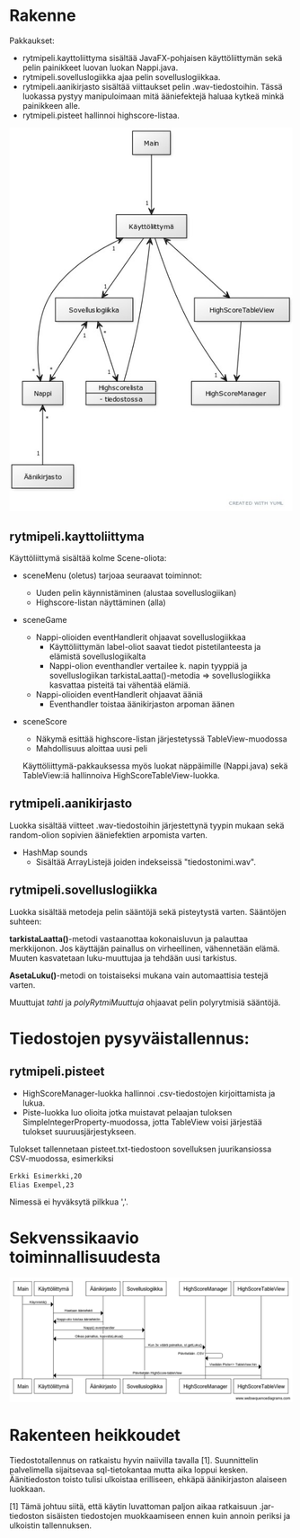 # Rakenne
Pakkaukset:
- rytmipeli.kayttoliittyma sisältää JavaFX-pohjaisen käyttöliittymän sekä pelin painikkeet luovan luokan Nappi.java.
- rytmipeli.sovelluslogiikka ajaa pelin sovelluslogiikkaa.
- rytmipeli.aanikirjasto sisältää viittaukset pelin .wav-tiedostoihin. Tässä luokassa pystyy manipuloimaan mitä ääniefektejä haluaa kytkeä minkä painikkeen alle.
- rytmipeli.pisteet hallinnoi highscore-listaa.


![Kaavio](https://github.com/olenleo/ot-harjoitustyo/blob/master/dokumentaatio/Luokkakaavio.jpg)



## rytmipeli.kayttoliittyma
Käyttöliittymä sisältää kolme Scene-oliota:
- sceneMenu (oletus) tarjoaa seuraavat toiminnot:
  - Uuden pelin käynnistäminen (alustaa sovelluslogiikan)
  - Highscore-listan näyttäminen (alla)
- sceneGame
  - Nappi-olioiden eventHandlerit ohjaavat sovelluslogiikkaa
    - Käyttöliittymän label-oliot saavat tiedot pistetilanteesta ja elämistä sovelluslogiikalta
    - Nappi-olion eventhandler vertailee k. napin tyyppiä ja sovelluslogiikan tarkistaLaatta()-metodia => sovelluslogiikka kasvattaa pisteitä tai vähentää elämiä.
  - Nappi-olioiden eventHandlerit ohjaavat ääniä
    - Eventhandler toistaa äänikirjaston arpoman äänen
- sceneScore
  - Näkymä esittää highscore-listan järjestetyssä TableView-muodossa
  - Mahdollisuus aloittaa uusi peli
  
  Käyttöliittymä-pakkauksessa myös luokat näppäimille (Nappi.java) sekä TableView:iä hallinnoiva HighScoreTableView-luokka.
  
## rytmipeli.aanikirjasto
Luokka sisältää viitteet .wav-tiedostoihin järjestettynä tyypin mukaan sekä random-olion sopivien ääniefektien arpomista varten.
- HashMap sounds
  - Sisältää ArrayListejä joiden indekseissä "tiedostonimi.wav".

## rytmipeli.sovelluslogiikka
Luokka sisältää metodeja pelin sääntöjä sekä pisteytystä varten.
Sääntöjen suhteen: 

**tarkistaLaatta()**-metodi vastaanottaa kokonaisluvun ja palauttaa merkkijonon. Jos käyttäjän painallus on virheellinen, vähennetään elämä. Muuten kasvatetaan luku-muuttujaa ja tehdään uusi tarkistus. 

**AsetaLuku()**-metodi on toistaiseksi mukana vain automaattisia testejä varten.

Muuttujat *tahti* ja *polyRytmiMuuttuja* ohjaavat pelin polyrytmisiä sääntöjä. 

# Tiedostojen pysyväistallennus:
## rytmipeli.pisteet
- HighScoreManager-luokka hallinnoi .csv-tiedostojen kirjoittamista ja lukua.
- Piste-luokka luo olioita jotka muistavat pelaajan tuloksen SimpleIntegerProperty-muodossa, jotta TableView voisi järjestää tulokset suuruusjärjestykseen.

Tulokset tallennetaan pisteet.txt-tiedostoon sovelluksen juurikansiossa CSV-muodossa, esimerkiksi
~~~
Erkki Esimerkki,20
Elias Exempel,23
~~~

Nimessä ei hyväksytä pilkkua ','. 

# Sekvenssikaavio toiminnallisuudesta
![Sekvenssikaavio](https://github.com/olenleo/ot-harjoitustyo/blob/master/dokumentaatio/lataus.png)

# Rakenteen heikkoudet
Tiedostotallennus on ratkaistu hyvin naiivilla tavalla [1]. Suunnittelin palvelimella sijaitsevaa sql-tietokantaa mutta aika loppui kesken.
Äänitiedoston toisto tulisi ulkoistaa erilliseen, ehkäpä äänikirjaston alaiseen luokkaan.




[1] Tämä johtuu siitä, että käytin luvattoman paljon aikaa ratkaisuun .jar-tiedoston sisäisten tiedostojen muokkaamiseen ennen kuin annoin periksi ja ulkoistin tallennuksen.
